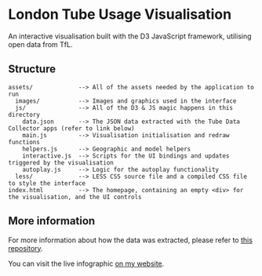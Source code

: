 # London Tube Usage Visualisation
An interactive visualisation built with the D3 JavaScript framework, utilising open data from TfL.

## Structure
```
assets/             --> All of the assets needed by the application to run
  images/           --> Images and graphics used in the interface
  js/               --> All of the D3 & JS magic happens in this directory
    data.json       --> The JSON data extracted with the Tube Data Collector apps (refer to link below)
    main.js         --> Visualisation initialisation and redraw functions
    helpers.js      --> Geographic and model helpers
    interactive.js  --> Scripts for the UI bindings and updates triggered by the visualisation
    autoplay.js     --> Logic for the autoplay functionality
  less/             --> LESS CSS source file and a compiled CSS file to style the interface
index.html          --> The homepage, containing an empty <div> for the visualisation, and the UI controls
```

## More information
For more information about how the data was extracted, please refer to [this repository](https://github.com/jkuntorov/tfl-tube-data-collector).

You can visit the live infographic [on my website](http://kuntorov.com/tube).

